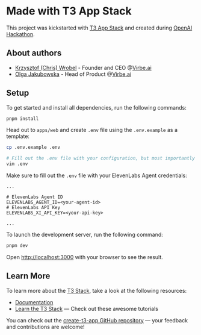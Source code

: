 # Made with T3 App Stack

This project was kickstarted with [T3 App Stack](https://create.t3.gg/) and created during [OpenAI Hackathon](https://warsaw.aitinkerers.org/p/openai-x-ai-tinkerers-hackathon-warsaw).

## About authors
- [Krzysztof (Chris) Wrobel](https://www.linkedin.com/in/chris-wrobel/) - Founder and CEO @[Virbe.ai](https://virbe.ai/)
- [Olga Jakubowska](https://www.linkedin.com/in/olga-jakubowska/) - Head of Product @[Virbe.ai](https://virbe.ai/)

## Setup

To get started and install all dependencies, run the following commands:
```bash
pnpm install
```

Head out to `apps/web` and create `.env` file using the `.env.example` as a template:
```bash
cp .env.example .env

# Fill out the .env file with your configuration, but most importantly ElevenLabs Agent credentials
vim .env
```

Make sure to fill out the `.env` file with your ElevenLabs Agent credentials:
```
...

# ElevenLabs Agent ID
ELEVENLABS_AGENT_ID=<your-agent-id>
# ElevenLabs API Key
ELEVENLABS_XI_API_KEY=<your-api-key>

...
```

To launch the development server, run the following command:
```bash
pnpm dev
```

Open [http://localhost:3000](http://localhost:3000) with your browser to see the result.

## Learn More

To learn more about the [T3 Stack](https://create.t3.gg/), take a look at the following resources:

- [Documentation](https://create.t3.gg/)
- [Learn the T3 Stack](https://create.t3.gg/en/faq#what-learning-resources-are-currently-available) — Check out these awesome tutorials

You can check out the [create-t3-app GitHub repository](https://github.com/t3-oss/create-t3-app) — your feedback and contributions are welcome!

